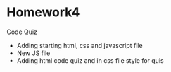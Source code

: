 # Homework4
Code Quiz

* Adding starting html, css and javascript file
* New JS file
* Adding html code quiz and in css file style for quis 